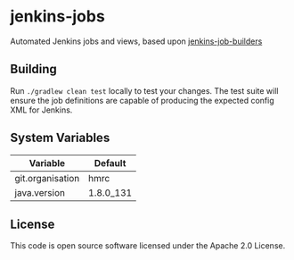 # jenkins-jobs

Automated Jenkins jobs and views, based upon [jenkins-job-builders](https://github.com/hmrc/jenkins-job-builders)

## Building

Run `./gradlew clean test` locally to test your changes. The test suite will ensure the job definitions are capable of producing the expected config XML for Jenkins.

## System Variables

 Variable | Default 
 -------- | ------- 
 git.organisation | hmrc      
 java.version | 1.8.0_131      

 

## License

This code is open source software licensed under the Apache 2.0 License.
